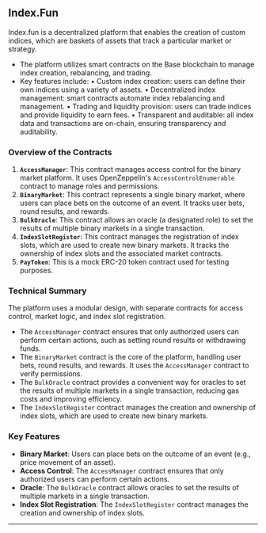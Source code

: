 ## Index.Fun


Index.fun is a decentralized platform that enables the creation of custom indices, which are baskets of assets that track a particular market or strategy.

* The platform utilizes smart contracts on the Base blockchain to manage index creation, rebalancing, and trading.
* Key features include:
  • Custom index creation: users can define their own indices using a variety of assets.
  • Decentralized index management: smart contracts automate index rebalancing and management.
  • Trading and liquidity provision: users can trade indices and provide liquidity to earn fees.
  • Transparent and auditable: all index data and transactions are on-chain, ensuring transparency and auditability.


### Overview of the Contracts

1. **`AccessManager`**: This contract manages access control for the binary market platform. It uses OpenZeppelin's `AccessControlEnumerable` contract to manage roles and permissions.
2. **`BinaryMarket`**: This contract represents a single binary market, where users can place bets on the outcome of an event. It tracks user bets, round results, and rewards.
3. **`BulkOracle`**: This contract allows an oracle (a designated role) to set the results of multiple binary markets in a single transaction.
4. **`IndexSlotRegister`**: This contract manages the registration of index slots, which are used to create new binary markets. It tracks the ownership of index slots and the associated market contracts.
5. **`PayToken`**: This is a mock ERC-20 token contract used for testing purposes.

### Technical Summary

The platform uses a modular design, with separate contracts for access control, market logic, and index slot registration.

*   The `AccessManager` contract ensures that only authorized users can perform certain actions, such as setting round results or withdrawing funds.
*   The `BinaryMarket` contract is the core of the platform, handling user bets, round results, and rewards. It uses the `AccessManager` contract to verify permissions.
*   The `BulkOracle` contract provides a convenient way for oracles to set the results of multiple markets in a single transaction, reducing gas costs and improving efficiency.
*   The `IndexSlotRegister` contract manages the creation and ownership of index slots, which are used to create new binary markets.

### Key Features

*   **Binary Market**: Users can place bets on the outcome of an event (e.g., price movement of an asset).
*   **Access Control**: The `AccessManager` contract ensures that only authorized users can perform certain actions.
*   **Oracle**: The `BulkOracle` contract allows oracles to set the results of multiple markets in a single transaction.
*   **Index Slot Registration**: The `IndexSlotRegister` contract manages the creation and ownership of index slots.


---